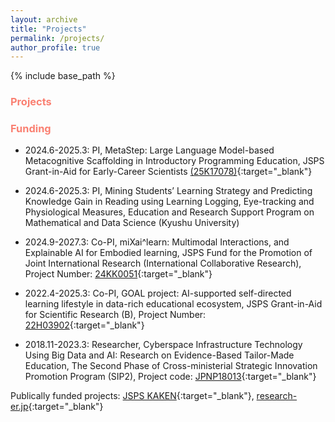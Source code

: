 ```yaml
---
layout: archive
title: "Projects"
permalink: /projects/
author_profile: true
---
```


{% include base_path %}

### <span style="color: Salmon; ">Projects</span>

<!---  Title, Overview, Graph, funding, memebers, see https://www.tanichu.com/projects  -->

### <span style="color: Salmon; ">Funding</span>

* 2024.6-2025.3: PI, MetaStep: Large Language Model-based Metacognitive Scaffolding in Introductory Programming Education, JSPS Grant-in-Aid for Early-Career Scientists [(25K17078)](https://kaken.nii.ac.jp/ja/grant/KAKENHI-PROJECT-25K17078/){:target="_blank"}

* 2024.6-2025.3: PI, Mining Students’ Learning Strategy and Predicting Knowledge Gain in Reading using Learning Logging, Eye-tracking and Physiological Measures, Education and Research Support Program on Mathematical and Data Science (Kyushu University)

* 2024.9-2027.3: Co-PI, miXai^learn: Multimodal Interactions, and Explainable AI for Embodied learning, JSPS Fund for the Promotion of Joint International Research (International Collaborative Research), Project Number: [24KK0051](https://kaken.nii.ac.jp/en/grant/KAKENHI-PROJECT-24KK0051/){:target="_blank"}

* 2022.4-2025.3: Co-PI, GOAL project: AI-supported self-directed learning lifestyle in data-rich educational ecosystem, JSPS Grant-in-Aid for Scientific Research (B), Project Number: [22H03902](https://kaken.nii.ac.jp/en/grant/KAKENHI-PROJECT-22H03902/){:target="_blank"}

* 2018.11-2023.3: Researcher, Cyberspace Infrastructure Technology Using Big Data and AI: Research on Evidence-Based Tailor-Made Education, The Second Phase of Cross-ministerial Strategic Innovation Promotion Program (SIP2), Project code: [JPNP18013](https://www.nedo.go.jp/activities/ZZJP2_100126.html){:target="_blank"}

Publically funded projects: [JSPS KAKEN](https://nrid.nii.ac.jp/en/nrid/1000060913910/){:target="_blank"}, [research-er.jp](https://research-er.jp/researchers/view/992994){:target="_blank"}
